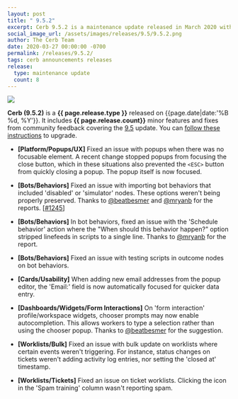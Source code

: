 ```yaml
---
layout: post
title: " 9.5.2"
excerpt: Cerb 9.5.2 is a maintenance update released in March 2020 with 8 minor features and fixes from community feedback.
social_image_url: /assets/images/releases/9.5/9.5.2.png
author: The Cerb Team
date: 2020-03-27 00:00:00 -0700
permalink: /releases/9.5.2/
tags: cerb announcements releases
release:
  type: maintenance update
  count: 8
---
```


<div class="cerb-screenshot">
<img src="{{page.social_image_url}}" class="screenshot">
</div>

**Cerb (9.5.2)** is a **{{ page.release.type }}** released on {{page.date|date:'%B %d, %Y'}}. It includes **{{ page.release.count}}** minor features and fixes from community feedback covering the [9.5](/releases/9.5/) update.  You can [follow these instructions](/docs/upgrading/) to upgrade.

* **[Platform/Popups/UX]** Fixed an issue with popups when there was no focusable element. A recent change stopped popups from focusing the close button, which in these situations also prevented the `<ESC>` button from quickly closing a popup. The popup itself is now focused.

* **[Bots/Behaviors]** Fixed an issue with importing bot behaviors that included 'disabled' or 'simulator' nodes. These options weren't being properly preserved. Thanks to [@beatbesmer](https://github.com/beatbesmer) and [@mryanb](https://github.com/mryanb) for the reports. [[#1245](https://github.com/jstanden/cerb/issues/1245)]

* **[Bots/Behaviors]** In bot behaviors, fixed an issue with the 'Schedule behavior' action where the "When should this behavior happen?" option stripped linefeeds in scripts to a single line. Thanks to [@mryanb](https://github.com/mryanb) for the report.

* **[Bots/Behaviors]** Fixed an issue with testing scripts in outcome nodes on bot behaviors.

* **[Cards/Usability]** When adding new email addresses from the popup editor, the 'Email:' field is now automatically focused for quicker data entry.

* **[Dashboards/Widgets/Form Interactions]** On 'form interaction' profile/workspace widgets, chooser prompts may now enable autocompletion. This allows workers to type a selection rather than using the chooser popup. Thanks to [@beatbesmer](https://github.com/beatbesmer) for the suggestion.

* **[Worklists/Bulk]** Fixed an issue with bulk update on worklists where certain events weren't triggering. For instance, status changes on tickets weren't adding activity log entries, nor setting the 'closed at' timestamp.

* **[Worklists/Tickets]** Fixed an issue on ticket worklists. Clicking the icon in the 'Spam training' column wasn't reporting spam.

